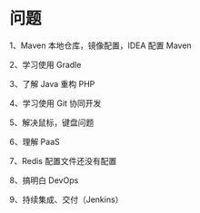 # 问题

1、Maven 本地仓库，镜像配置，IDEA 配置 Maven

2、学习使用 Gradle

3、了解 Java 重构 PHP

4、学习使用 Git 协同开发

5、解决鼠标，键盘问题

6、理解 PaaS

7、Redis 配置文件还没有配置

8、搞明白 DevOps

9、持续集成、交付（Jenkins）

